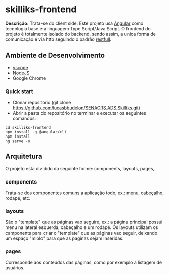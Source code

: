 # skilliks-frontend

**Descrição:** Trata-se do client side. Este projeto usa [Angular](https://angular.io) como tecnologia base e a linguagem Type Script/Java Script. O frontend do projeto é totalmente isolado do backend, sendo assim, a unica forma de comunicação é via http seguindo o padrão [restfull](https://pt.stackoverflow.com/questions/45783/o-que-%C3%A9-rest-e-restful).

## Ambiente de Desenvolvimento

- [vscode](https://code.visualstudio.com/download)
- [NodeJS](https://nodejs.org/en/download)
- Google Chrome

### Quick start

- Clonar repositório (git clone https://github.com/lucasbbudelon/SENACRS.ADS.Skilliks.git)
- Abrir a pasta do repositório no terminar e executar os seguintes comandos:
```console
cd skilliks-frontend
npm install -g @angular/cli
npm install
ng serve -o
```

## Arquitetura

O projeto esta dividido da seguinte forme: components, layouts, pages,.

### components

Trata-se dos componentes comuns a aplicação todo, ex.: menu, cabeçalho, rodapé, etc.

### layouts

São o "template" que as páginas vao seguire, ex.: a página principal possui menu na lateral esquerda, cabeçalho e um rodapé. Os layouts utilizam os camponents para criar o "template" que as páginas vao seguir, deixando um espaço "miolo" para que as paginas sejam inseridas.

### pages

Corresponde aos conteúdos das páginas, como por exemplo a listagem de usuários.
